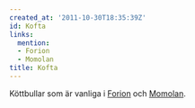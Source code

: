 ```yaml
---
created_at: '2011-10-30T18:35:39Z'
id: Kofta
links:
  mention:
  - Forion
  - Momolan
title: Kofta
---
```


Köttbullar som är vanliga i [Forion] och [Momolan].

  [Forion]: Forion
  [Momolan]: Momolan
